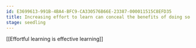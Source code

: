 ```yaml
---
id: E3699613-991B-4BA4-BFC9-CA330576B66E-23387-000011515C8EFD35
title: Increasing effort to learn can conceal the benefits of doing so
stage: seedling
---
```

[[Effortful learning is effective learning]]


